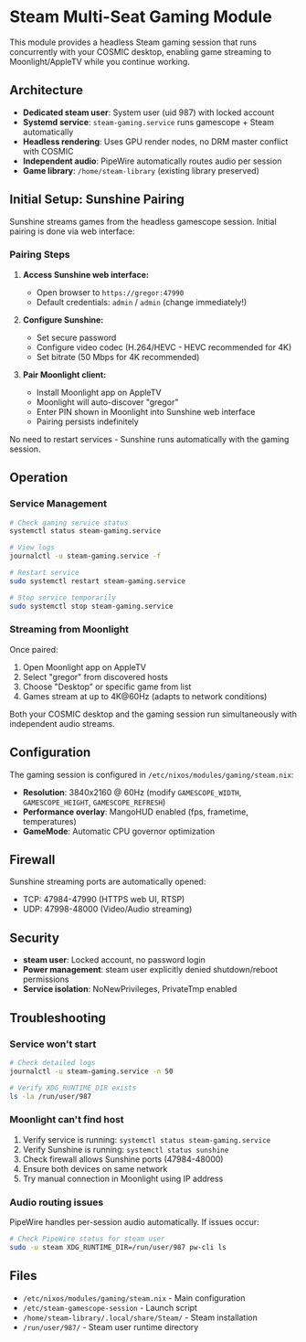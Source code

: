 # Steam Multi-Seat Gaming Module

This module provides a headless Steam gaming session that runs concurrently with your COSMIC desktop, enabling game streaming to Moonlight/AppleTV while you continue working.

## Architecture

- **Dedicated steam user**: System user (uid 987) with locked account
- **Systemd service**: `steam-gaming.service` runs gamescope + Steam automatically
- **Headless rendering**: Uses GPU render nodes, no DRM master conflict with COSMIC
- **Independent audio**: PipeWire automatically routes audio per session
- **Game library**: `/home/steam-library` (existing library preserved)

## Initial Setup: Sunshine Pairing

Sunshine streams games from the headless gamescope session. Initial pairing is done via web interface:

### Pairing Steps

1. **Access Sunshine web interface:**
   - Open browser to `https://gregor:47990`
   - Default credentials: `admin` / `admin` (change immediately!)

2. **Configure Sunshine:**
   - Set secure password
   - Configure video codec (H.264/HEVC - HEVC recommended for 4K)
   - Set bitrate (50 Mbps for 4K recommended)

3. **Pair Moonlight client:**
   - Install Moonlight app on AppleTV
   - Moonlight will auto-discover "gregor"
   - Enter PIN shown in Moonlight into Sunshine web interface
   - Pairing persists indefinitely

No need to restart services - Sunshine runs automatically with the gaming session.

## Operation

### Service Management

```bash
# Check gaming service status
systemctl status steam-gaming.service

# View logs
journalctl -u steam-gaming.service -f

# Restart service
sudo systemctl restart steam-gaming.service

# Stop service temporarily
sudo systemctl stop steam-gaming.service
```

### Streaming from Moonlight

Once paired:
1. Open Moonlight app on AppleTV
2. Select "gregor" from discovered hosts
3. Choose "Desktop" or specific game from list
4. Games stream at up to 4K@60Hz (adapts to network conditions)

Both your COSMIC desktop and the gaming session run simultaneously with independent audio streams.

## Configuration

The gaming session is configured in `/etc/nixos/modules/gaming/steam.nix`:

- **Resolution**: 3840x2160 @ 60Hz (modify `GAMESCOPE_WIDTH`, `GAMESCOPE_HEIGHT`, `GAMESCOPE_REFRESH`)
- **Performance overlay**: MangoHUD enabled (fps, frametime, temperatures)
- **GameMode**: Automatic CPU governor optimization

## Firewall

Sunshine streaming ports are automatically opened:
- TCP: 47984-47990 (HTTPS web UI, RTSP)
- UDP: 47998-48000 (Video/Audio streaming)

## Security

- **steam user**: Locked account, no password login
- **Power management**: steam user explicitly denied shutdown/reboot permissions
- **Service isolation**: NoNewPrivileges, PrivateTmp enabled

## Troubleshooting

### Service won't start

```bash
# Check detailed logs
journalctl -u steam-gaming.service -n 50

# Verify XDG_RUNTIME_DIR exists
ls -la /run/user/987
```

### Moonlight can't find host

1. Verify service is running: `systemctl status steam-gaming.service`
2. Verify Sunshine is running: `systemctl status sunshine`
3. Check firewall allows Sunshine ports (47984-48000)
4. Ensure both devices on same network
5. Try manual connection in Moonlight using IP address

### Audio routing issues

PipeWire handles per-session audio automatically. If issues occur:
```bash
# Check PipeWire status for steam user
sudo -u steam XDG_RUNTIME_DIR=/run/user/987 pw-cli ls
```

## Files

- `/etc/nixos/modules/gaming/steam.nix` - Main configuration
- `/etc/steam-gamescope-session` - Launch script
- `/home/steam-library/.local/share/Steam/` - Steam installation
- `/run/user/987/` - Steam user runtime directory
